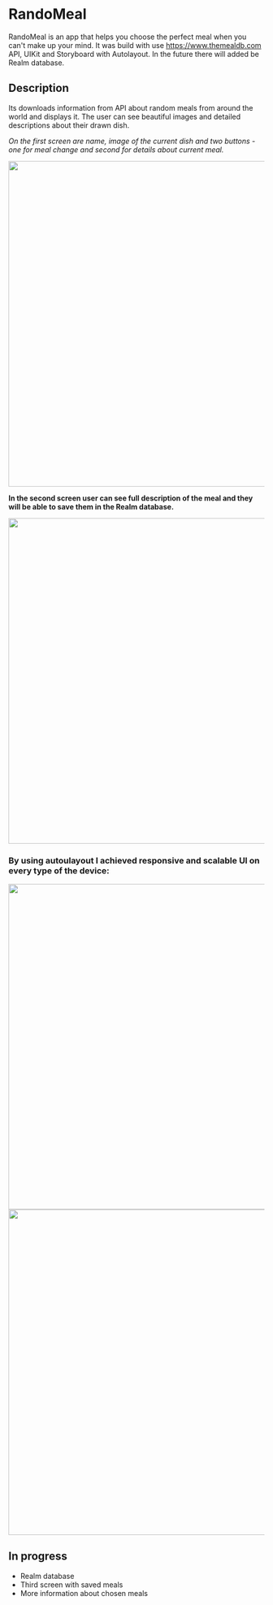 
# RandoMeal

RandoMeal is an app that helps you choose the perfect meal when you can't make up your mind.
It was build with use https://www.themealdb.com API, UIKit and Storyboard with Autolayout.
In the future there will added be Realm database.

## Description
Its downloads information from API about random meals from around the world and displays it.
The user can see beautiful images and detailed descriptions about their drawn dish.

*On the first screen are name, image of the current dish and two buttons - one for meal change and second for details about current meal.*


<img src="https://user-images.githubusercontent.com/76843934/187752484-28ae1ac3-8b85-463a-b92a-d6229f3d654c.png" width="640">

**In the second screen user can see full description of the meal and they will be able to save them in the Realm database.**


<img src="https://user-images.githubusercontent.com/76843934/187753148-5061b1af-500a-4b0d-b38c-8171d0f7de68.png" width="640">

### By using autoulayout I achieved responsive and scalable UI on every type of the device:


<img src="https://user-images.githubusercontent.com/76843934/187753353-239b7799-fec7-4c65-a263-289900f47476.png" width="640">
<img src="https://user-images.githubusercontent.com/76843934/187753340-d609d2e2-7f60-47a1-bbdc-7e1e4cbb4703.png" width="640">

## In progress
- Realm database
- Third screen with saved meals
- More information about chosen meals

